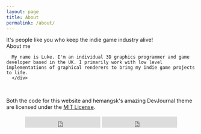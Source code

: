 ```yaml
---
layout: page
title: About
permalink: /about/
---
```

<div class="man-title">
  It's people like you who keep the indie game industry alive!
</div>
<div class="manual manual-title">
  About me
  </div>
<p>  <div class="manual-content">

      My name is Luke. I'm an individual 3D graphics programmer and game developer based in the UK. I primarily work with low level implementations of graphical renderers to bring my indie game projects to life.
      </div>
  </p>
<br>
<p>
<div class="manual-content">
      Both the code for this website and hemangsk's amazing DevJournal theme are licensed under the <a target="_blank" href="https://mit-license.org/">MIT License</a>.<br><br>
      <center>
      <iframe src="https://ghbtns.com/github-btn.html?user=boffos&amp;type=follow&amp;count=true&amp;size=large" frameborder="0" scrolling="0" width="200px" height="30px"></iframe>
      <iframe src="https://ghbtns.com/github-btn.html?user=hemangsk&amp;type=follow&amp;count=true&amp;size=large" frameborder="0" scrolling="0" width="200px" height="30px"></iframe>
      </center>
</div>
</p>
  